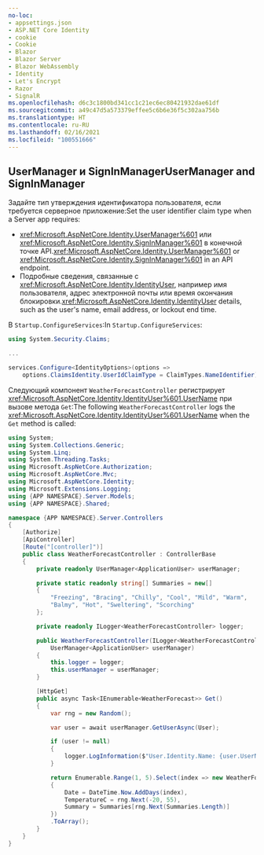 ```yaml
---
no-loc:
- appsettings.json
- ASP.NET Core Identity
- cookie
- Cookie
- Blazor
- Blazor Server
- Blazor WebAssembly
- Identity
- Let's Encrypt
- Razor
- SignalR
ms.openlocfilehash: d6c3c1800bd341cc1c21ec6ec80421932dae61df
ms.sourcegitcommit: a49c47d5a573379effee5c6b6e36f5c302aa756b
ms.translationtype: HT
ms.contentlocale: ru-RU
ms.lasthandoff: 02/16/2021
ms.locfileid: "100551666"
---
```

## <a name="usermanager-and-signinmanager"></a><span data-ttu-id="a34cf-101">UserManager и SignInManager</span><span class="sxs-lookup"><span data-stu-id="a34cf-101">UserManager and SignInManager</span></span>

<span data-ttu-id="a34cf-102">Задайте тип утверждения идентификатора пользователя, если требуется серверное приложение:</span><span class="sxs-lookup"><span data-stu-id="a34cf-102">Set the user identifier claim type when a Server app requires:</span></span>

* <span data-ttu-id="a34cf-103"><xref:Microsoft.AspNetCore.Identity.UserManager%601> или <xref:Microsoft.AspNetCore.Identity.SignInManager%601> в конечной точке API.</span><span class="sxs-lookup"><span data-stu-id="a34cf-103"><xref:Microsoft.AspNetCore.Identity.UserManager%601> or <xref:Microsoft.AspNetCore.Identity.SignInManager%601> in an API endpoint.</span></span>
* <span data-ttu-id="a34cf-104">Подробные сведения, связанные с <xref:Microsoft.AspNetCore.Identity.IdentityUser>, например имя пользователя, адрес электронной почты или время окончания блокировки.</span><span class="sxs-lookup"><span data-stu-id="a34cf-104"><xref:Microsoft.AspNetCore.Identity.IdentityUser> details, such as the user's name, email address, or lockout end time.</span></span>

<span data-ttu-id="a34cf-105">В `Startup.ConfigureServices`:</span><span class="sxs-lookup"><span data-stu-id="a34cf-105">In `Startup.ConfigureServices`:</span></span>

```csharp
using System.Security.Claims;

...

services.Configure<IdentityOptions>(options => 
    options.ClaimsIdentity.UserIdClaimType = ClaimTypes.NameIdentifier);
```

<span data-ttu-id="a34cf-106">Следующий компонент `WeatherForecastController` регистрирует <xref:Microsoft.AspNetCore.Identity.IdentityUser%601.UserName> при вызове метода `Get`:</span><span class="sxs-lookup"><span data-stu-id="a34cf-106">The following `WeatherForecastController` logs the <xref:Microsoft.AspNetCore.Identity.IdentityUser%601.UserName> when the `Get` method is called:</span></span>

```csharp
using System;
using System.Collections.Generic;
using System.Linq;
using System.Threading.Tasks;
using Microsoft.AspNetCore.Authorization;
using Microsoft.AspNetCore.Mvc;
using Microsoft.AspNetCore.Identity;
using Microsoft.Extensions.Logging;
using {APP NAMESPACE}.Server.Models;
using {APP NAMESPACE}.Shared;

namespace {APP NAMESPACE}.Server.Controllers
{
    [Authorize]
    [ApiController]
    [Route("[controller]")]
    public class WeatherForecastController : ControllerBase
    {
        private readonly UserManager<ApplicationUser> userManager;

        private static readonly string[] Summaries = new[]
        {
            "Freezing", "Bracing", "Chilly", "Cool", "Mild", "Warm", 
            "Balmy", "Hot", "Sweltering", "Scorching"
        };

        private readonly ILogger<WeatherForecastController> logger;

        public WeatherForecastController(ILogger<WeatherForecastController> logger, 
            UserManager<ApplicationUser> userManager)
        {
            this.logger = logger;
            this.userManager = userManager;
        }

        [HttpGet]
        public async Task<IEnumerable<WeatherForecast>> Get()
        {
            var rng = new Random();

            var user = await userManager.GetUserAsync(User);

            if (user != null)
            {
                logger.LogInformation($"User.Identity.Name: {user.UserName}");
            }

            return Enumerable.Range(1, 5).Select(index => new WeatherForecast
            {
                Date = DateTime.Now.AddDays(index),
                TemperatureC = rng.Next(-20, 55),
                Summary = Summaries[rng.Next(Summaries.Length)]
            })
            .ToArray();
        }
    }
}
```
